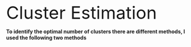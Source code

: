 <head> <font size = 32px> Cluster Estimation </font> </head>
<p><b>To identify the optimal number of clusters there are different methods, I used the following two methods</b></p>
